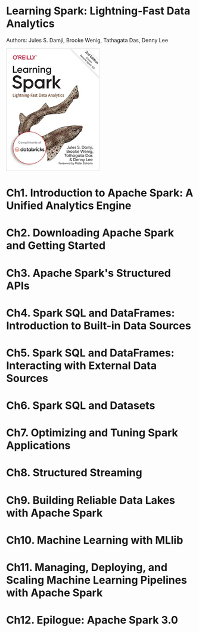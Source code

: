 # Learning Spark: Lightning-Fast Data Analytics
Authors: Jules S. Damji, Brooke Wenig, Tathagata Das, Denny Lee

![learning_spark_cover](./cover.jpeg)

# Ch1. Introduction to Apache Spark: A Unified Analytics Engine

# Ch2. Downloading Apache Spark and Getting Started

# Ch3. Apache Spark's Structured APIs

# Ch4. Spark SQL and DataFrames: Introduction to Built-in Data Sources

# Ch5. Spark SQL and DataFrames: Interacting with External Data Sources

# Ch6. Spark SQL and Datasets

# Ch7. Optimizing and Tuning Spark Applications

# Ch8. Structured Streaming

# Ch9. Building Reliable Data Lakes with Apache Spark

# Ch10. Machine Learning with MLlib

# Ch11. Managing, Deploying, and Scaling Machine Learning Pipelines with Apache Spark

# Ch12. Epilogue: Apache Spark 3.0